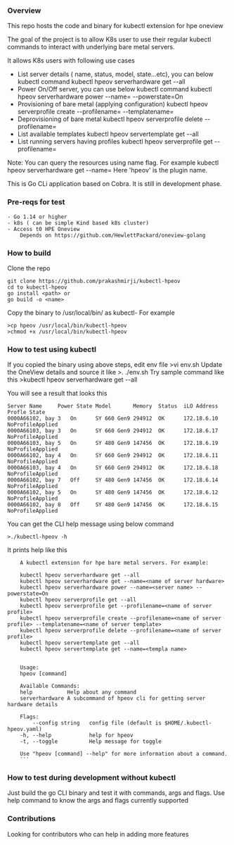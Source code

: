 ### Overview

This repo hosts the code and binary for kubectl extension for hpe oneview


The goal of the project is to allow K8s user to use their regular kubectl commands to interact
with underlying bare metal servers. 

It allows K8s users with following use cases

- List server details ( name, status, model, state...etc), you can below kubectl command
    kubectl hpeov serverhardware get --all
- Power On/Off server, you can use below kubectl command
    kubectl hpeov serverhardware power --name=<server name> --powerstate=On
- Provisioning of bare metal (applying configuration)
    kubectl hpeov serverprofile create --profilename=<name of server profile> --templatename=<name of server template>
- Deprovisioning of bare metal
    kubectl hpeov serverprofile delete --profilename=<name of server profile>
- List available templates
    kubectl hpeov servertemplate get --all
- List running servers having profiles
    kubectl hpeov serverprofile get --profilename=<name of server profile>

Note: You can query the resources using name flag. For example
    kubectl hpeov serverhardware get --name=<name of server hardware>
Here 'hpeov' is the plugin name.

This is Go CLi application based on Cobra. It is still in development phase.


### Pre-reqs for test
    - Go 1.14 or higher
    - k8s ( can be simple Kind based k8s cluster)
    - Access t0 HPE Oneview
        Depends on https://github.com/HewlettPackard/oneview-golang


### How to build
Clone the repo

    git clone https://github.com/prakashmirji/kubectl-hpeov
    cd to kubectl-hpeov
    go install <path> or
    go build -o <name>

Copy the binary to /usr/local/bin/ as kubectl-<name>
For example

    >cp hpeov /usr/local/bin/kubectl-hpeov
    >chmod +x /usr/local/bin/kubectl-hpeov

### How to test using kubectl
If you copied the binary using above steps, edit env file
    >vi env.sh
Update the OneView details and source it like
    >. ./env.sh
Try sample command like this
    >kubectl hpeov serverhardware get --all

You will see a result that looks this

    
    Server Name		Power State	Model		Memory	Status	iLO Address	Profle State
    0000A66102, bay 3	On		SY 660 Gen9	294912	OK	    172.18.6.10	NoProfileApplied
    0000A66103, bay 3	On	    SY 660 Gen9	294912	OK	    172.18.6.17	NoProfileApplied
    0000A66103, bay 5	On	    SY 480 Gen9	147456	OK	    172.18.6.19	NoProfileApplied
    0000A66102, bay 4	On	    SY 660 Gen9	294912	OK	    172.18.6.11	NoProfileApplied
    0000A66103, bay 4	On	    SY 660 Gen9	294912	OK	    172.18.6.18	NoProfileApplied
    0000A66102, bay 7	Off	    SY 480 Gen9	147456	OK	    172.18.6.14	NoProfileApplied
    0000A66102, bay 5	On	    SY 480 Gen9	147456	OK	    172.18.6.12	NoProfileApplied
    0000A66102, bay 8	Off	    SY 480 Gen9	147456	OK	    172.18.6.15	NoProfileApplied
    
You can get the CLI help message using below command
    
    >./kubectl-hpeov -h  

It prints help like this

        
        A kubectl extension for hpe bare metal servers. For example:

        kubectl hpeov serverhardware get --all
        kubectl hpeov serverhardware get --name=<name of server hardware> 
        kubectl hpeov serverhardware power --name=<server name> --powerstate=On
        kubectl hpeov serverprofile get --all
        kubectl hpeov serverprofile get --profilename=<name of server profile> 
        kubectl hpeov serverprofile create --profilename=<name of server profile> --templatename=<name of server template>
        kubectl hpeov serverprofile delete --profilename=<name of server profile>
        kubectl hpeov servertemplate get --all
        kubectl hpeov servertemplate get --name=<templa name>


        Usage:
        hpeov [command]

        Available Commands:
        help           Help about any command
        serverhardware A subcommand of hpeov cli for getting server hardware details

        Flags:
            --config string   config file (default is $HOME/.kubectl-hpeov.yaml)
        -h, --help            help for hpeov
        -t, --toggle          Help message for toggle

        Use "hpeov [command] --help" for more information about a command.
        ```

### How to test during development without kubectl
Just build the go CLI binary and test it with commands, args and flags.
Use help command to know the args and flags currently supported

### Contributions
Looking for contributors who can help in adding more features
